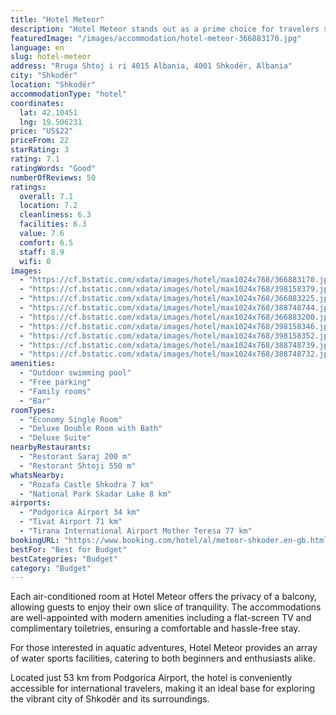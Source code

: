 ```yaml
---
title: "Hotel Meteor"
description: "Hotel Meteor stands out as a prime choice for travelers seeking comfort and convenience in Shkodër."
featuredImage: "/images/accommodation/hotel-meteor-366883170.jpg"
language: en
slug: hotel-meteor
address: "Rruga Shtoj i ri 4015 Albania, 4001 Shkodër, Albania"
city: "Shkodër"
location: "Shkodër"
accommodationType: "hotel"
coordinates:
  lat: 42.10451
  lng: 19.506231
price: "US$22"
priceFrom: 22
starRating: 3
rating: 7.1
ratingWords: "Good"
numberOfReviews: 50
ratings:
  overall: 7.1
  location: 7.2
  cleanliness: 6.3
  facilities: 6.3
  value: 7.6
  comfort: 6.5
  staff: 8.9
  wifi: 0
images:
  - "https://cf.bstatic.com/xdata/images/hotel/max1024x768/366883170.jpg?k=94eb1b9e62abe61474f4922c28fbf044b42c82c5c45bef07d388cf899530bc5f&o=&hp=1"
  - "https://cf.bstatic.com/xdata/images/hotel/max1024x768/398158379.jpg?k=f89a7b3cacdc40c5615144de3b4f477efcdca31d806481ec6ccf760685da5d8e&o=&hp=1"
  - "https://cf.bstatic.com/xdata/images/hotel/max1024x768/366883225.jpg?k=fc43bdb435fa28d7deffa9eaf72849925b89b41ce953b9bc5f7966f63cc09a10&o=&hp=1"
  - "https://cf.bstatic.com/xdata/images/hotel/max1024x768/388748744.jpg?k=f6e5003768f7645c6fe5736656130ca8ae3e16ef09dcefc63562b5c7385b28c4&o=&hp=1"
  - "https://cf.bstatic.com/xdata/images/hotel/max1024x768/366883200.jpg?k=ec60a99de5d02ae342a63bb091ccd94bb5e080f092c07ac8f00a54b1e3ae87e7&o=&hp=1"
  - "https://cf.bstatic.com/xdata/images/hotel/max1024x768/398158346.jpg?k=b86f05b346a8c8d6d6394947a2becc2032ed223454eb880b2de7ac8ad05b1ae5&o=&hp=1"
  - "https://cf.bstatic.com/xdata/images/hotel/max1024x768/398158352.jpg?k=41bd11ca532835825623bc6d0e14e4f2ba6f5dbbb62bc3246681c0eab990b9a6&o=&hp=1"
  - "https://cf.bstatic.com/xdata/images/hotel/max1024x768/388748739.jpg?k=b327a9de819aad499d846afe8665423879578ffce2678ce9d128cc501dc988d4&o=&hp=1"
  - "https://cf.bstatic.com/xdata/images/hotel/max1024x768/388748732.jpg?k=b4a16957b87fa7fb27892cef4b9d16f683e51f038d2da193a1283878bc4fc4bf&o=&hp=1"
amenities:
  - "Outdoor swimming pool"
  - "Free parking"
  - "Family rooms"
  - "Bar"
roomTypes:
  - "Economy Single Room"
  - "Deluxe Double Room with Bath"
  - "Deluxe Suite"
nearbyRestaurants:
  - "Restorant Saraj 200 m"
  - "Restorant Shtoji 550 m"
whatsNearby:
  - "Rozafa Castle Shkodra 7 km"
  - "National Park Skadar Lake 8 km"
airports:
  - "Podgorica Airport 34 km"
  - "Tivat Airport 71 km"
  - "Tirana International Airport Mother Teresa 77 km"
bookingURL: "https://www.booking.com/hotel/al/meteor-shkoder.en-gb.html?aid=8035640"
bestFor: "Best for Budget"
bestCategories: "Budget"
category: "Budget"
---
```


Each air-conditioned room at Hotel Meteor offers the privacy of a balcony, allowing guests to enjoy their own slice of tranquility. The accommodations are well-appointed with modern amenities including a flat-screen TV and complimentary toiletries, ensuring a comfortable and hassle-free stay.

For those interested in aquatic adventures, Hotel Meteor provides an array of water sports facilities, catering to both beginners and enthusiasts alike. 

Located just 53 km from Podgorica Airport, the hotel is conveniently accessible for international travelers, making it an ideal base for exploring the vibrant city of Shkodër and its surroundings.
